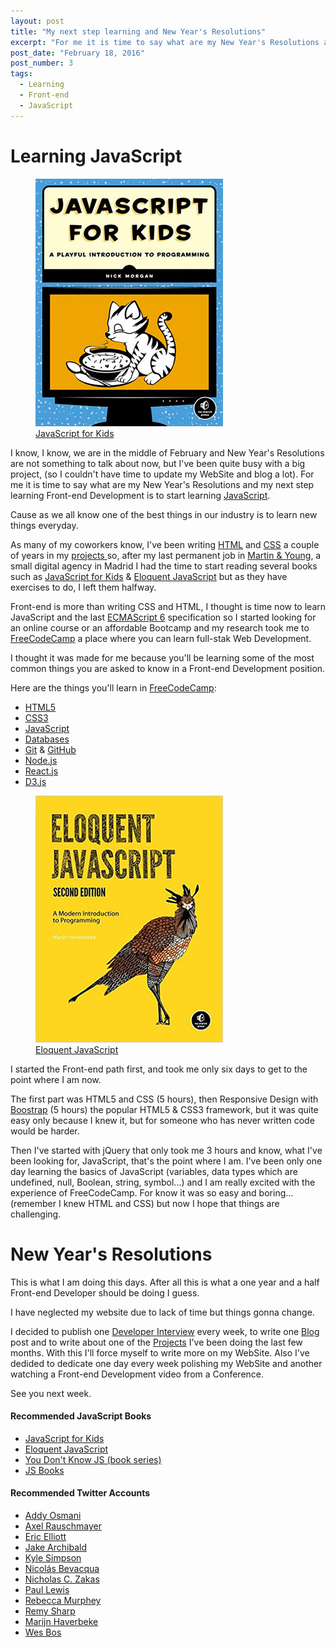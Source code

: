 ```yaml
---
layout: post
title: "My next step learning and New Year's Resolutions"
excerpt: "For me it is time to say what are my New Year's Resolutions and my next step learning Front-end Development, cause as we all know one of the best things in our industry is to learn new things everyday. "
post_date: "February 18, 2016"
post_number: 3
tags:
  - Learning
  - Front-end
  - JavaScript
---
```


# Learning JavaScript

<figure class="">
    <img src="/images/resource-javascript-for-kids.jpg" alt="JavaScript for Kids (book)">
    <figcaption>
        <a href="#JSBookOne">JavaScript for Kids</a>
    </figcaption>
</figure>

I know, I know, we are in the middle of February and New Year's Resolutions are not something to talk about now, but I've been quite busy with a big project, (so I couldn't have time to update my WebSite and blog a lot). For me it is time to say what are my New Year's Resolutions and my next step learning Front-end Development is to start learning <a href="https://en.wikipedia.org/wiki/JavaScript" target="_blank">JavaScript</a>.

Cause as we all know one of the best things in our industry is to learn new things everyday.

As many of my coworkers know, I've been writing <a href="https://en.wikipedia.org/wiki/HTML" target="_blank">HTML</a> and <a href="https://en.wikipedia.org/wiki/Cascading_Style_Sheets" target="_blank">CSS</a> a couple of years in my [projects ](/projects) so, after my last permanent job in <a href="http://www.martin-young.com" target="_blank">Martin & Young</a>, a small digital agency in Madrid I had the time to start reading several books such as <a href="#JSBookOne">JavaScript for Kids</a> & <a href="#JSBookTwo">Eloquent JavaScript</a> but as they have exercises to do, I left them halfway.

Front-end is more than writing CSS and HTML, I thought is time now to learn JavaScript and the last <a href="http://www.ecma-international.org/" target="_blank">ECMAScript 6</a> specification so I started looking for an online course or an affordable Bootcamp and my research took me to <a href="http://www.freecodecamp.com/" target="_blank">FreeCodeCamp</a> a place where you can learn full-stak Web Development.

I thought it was made for me because you'll be learning some of the most common things you are asked to know in a Front-end Development position.

Here are the things you'll learn in <a href="http://www.freecodecamp.com/" target="_blank">FreeCodeCamp</a>:

<ul>
  <li><a href="https://en.wikipedia.org/wiki/HTML" target="_blank">HTML5</a></li>
  <li><a href="https://en.wikipedia.org/wiki/Cascading_Style_Sheets" target="_blank">CSS3</a></li>
  <li><a href="https://en.wikipedia.org/wiki/JavaScript" target="_blank">JavaScript</a></li>
  <li><a href="https://en.wikipedia.org/wiki/Database" target="_blank">Databases</a></li>
  <li><a href="https://git-scm.com/" target="_blank">Git</a> & <a href="https://github.com/" target="_blank">GitHub</a></li>
  <li><a href="https://nodejs.org" target="_blank">Node.js</a></li>
  <li><a href="https://facebook.github.io/react/" target="_blank">React.js</a></li>
  <li><a href="https://d3js.org/" target="_blank">D3.js</a></li>
</ul>

<figure class="">
  <img src="/images/resource-eloquent-javascript.jpg" alt="Eloquent JavaScript (book)">
  <figcaption><a href="#JSBookTwo">Eloquent JavaScript</a></figcaption>
</figure>

I started the Front-end path first, and took me only six days to get to the point where I am now.

The first part was HTML5 and CSS (5 hours), then Responsive Design with <a href="http://getbootstrap.com/" target="_blank">Boostrap</a> (5 hours) the popular HTML5 & CSS3 framework, but it was quite easy only because I knew it, but for someone who has never written code would be harder.

Then I've started with jQuery that only took me 3 hours and know, what I've been looking for, JavaScript, that's the point where I am. I've been only one day learning the basics of JavaScript (variables, data types which are undefined, null, Boolean, string, symbol...) and I am really excited with the experience of FreeCodeCamp. For know it was so easy and boring... (remember I knew HTML and CSS) but now I hope that things are challenging.

# New Year's Resolutions

This is what I am doing this days. After all this is what a one year and a half Front-end Developer should be doing I guess.

I have neglected my website due to lack of time but things gonna change.

I decided to publish one [Developer Interview](/interviews) every week, to write one [Blog](/blog) post and to write about one of the [Projects](/projects) I've been doing the last few months. With this I'll force myself to write more on my WebSite. Also I've dedided to dedicate one day every week polishing my WebSite and another watching a Front-end Development video from a Conference.

See you next week.

<div>
    <h4>Recommended JavaScript Books</h4>
    <ul>
        <li><a id="JSBookOne" href="https://www.nostarch.com/javascriptforkids" target="_blank">JavaScript for Kids</a></li>
        <li><a id="JSBookTwo" href="http://eloquentjavascript.net" target="_blank">Eloquent JavaScript</a></li>
        <li><a id="JSBookThree" href="https://github.com/getify/You-Dont-Know-JS" target="_blank">You Don't Know JS (book series)</a></li>
        <li><a id="JSBookFour" href="http://jsbooks.revolunet.com/" target="_blank">JS Books</a></li>
    </ul>
    <h4 id="twitterAccounts">Recommended Twitter Accounts</h4>
    <ul>
        <li><a href="https://twitter.com/addyosmani" target="_blank">Addy Osmani</a></li>
        <li><a href="https://twitter.com/rauschma" target="_blank">Axel Rauschmayer</a></li>
        <li><a href="https://twitter.com/_ericelliott" target="_blank">Eric Elliott</a></li>
        <li><a href="https://twitter.com/jaffathecake" target="_blank">Jake Archibald</a></li>
        <li><a href="https://twitter.com/getify" target="_blank">Kyle Simpson</a></li>
        <li><a href="https://twitter.com/nzgb" target="_blank">Nicolás Bevacqua</a></li>
        <li><a href="https://twitter.com/slicknet" target="_blank">Nicholas C. Zakas</a></li>
        <li><a href="https://twitter.com/aerotwist" target="_blank">Paul Lewis</a></li>
        <li><a href="https://twitter.com/rmurphey" target="_blank">Rebecca Murphey</a></li>
        <li><a href="https://twitter.com/rem" target="_blank">Remy Sharp</a></li>
        <li><a href="https://twitter.com/marijnjh" target="_blank">Marijn Haverbeke</a></li>
        <li><a href="https://twitter.com/wesbos" target="_blank">Wes Bos</a></li>
    </ul>
</div>
